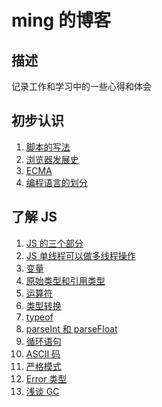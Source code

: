 # ming 的博客

## 描述

记录工作和学习中的一些心得和体会

## 初步认识

1. [脚本的写法]()
2. [浏览器发展史]()
3. [ECMA]()
4. [编程语言的划分]()

## 了解 JS

1. [JS 的三个部分]()
2. [JS 单线程可以做多线程操作]()
3. [变量]()
4. [原始类型和引用类型]()
5. [运算符]()
6. [类型转换]()
7. [typeof]()
8. [parseInt 和 parseFloat]()
9. [循环语句]()
10. [ASCII 码]()
11. [严格模式]()
12. [Error 类型]()
13. [浅谈 GC]()
